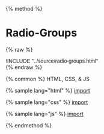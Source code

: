 
{% method %}
# Radio-Groups
{% raw %}
<div class='styleguidebody'>
<style>
@import url('https://fonts.googleapis.com/css?family=Overpass:100,100i,200,200i,300,300i,400,400i,600,600i,700,700i,800,800i,900,900i&subset=latin-ext');
.styleguidebody {
  font-family: "Overpass", sans-serif;
}
</style>
!INCLUDE "../source/radio-groups.html"

</div>
{% endraw %}

{% common %}
HTML, CSS, & JS

{% sample lang="html" %}
[import](../source/radio-groups.html)


{% sample lang="css" %}
[import](../source/css/radio-groups.css)


{% sample lang="js" %}
[import](../source/js/radio-groups.js)


{% endmethod %}
